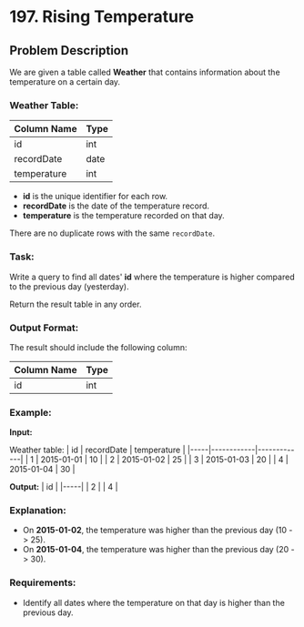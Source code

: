 # 197. Rising Temperature

## Problem Description

We are given a table called **Weather** that contains information about the temperature on a certain day.

### Weather Table:

| Column Name | Type |
| ----------- | ---- |
| id          | int  |
| recordDate  | date |
| temperature | int  |

- **id** is the unique identifier for each row.
- **recordDate** is the date of the temperature record.
- **temperature** is the temperature recorded on that day.

There are no duplicate rows with the same `recordDate`.

### Task:

Write a query to find all dates' **id** where the temperature is higher compared to the previous day (yesterday).

Return the result table in any order.

### Output Format:

The result should include the following column:

| Column Name | Type |
| ----------- | ---- |
| id          | int  |

### Example:

**Input:**

Weather table:
| id | recordDate | temperature |
|-----|------------|-------------|
| 1 | 2015-01-01 | 10 |
| 2 | 2015-01-02 | 25 |
| 3 | 2015-01-03 | 20 |
| 4 | 2015-01-04 | 30 |

**Output:**
| id |
|-----|
| 2 |
| 4 |

### Explanation:

- On **2015-01-02**, the temperature was higher than the previous day (10 -> 25).
- On **2015-01-04**, the temperature was higher than the previous day (20 -> 30).

### Requirements:

- Identify all dates where the temperature on that day is higher than the previous day.
